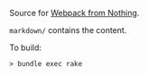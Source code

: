 Source for [Webpack from Nothing](https://what-problem-does-it-solve.com/webpack/index.html).

`markdown/` contains the content.

To build:

```
> bundle exec rake
```
